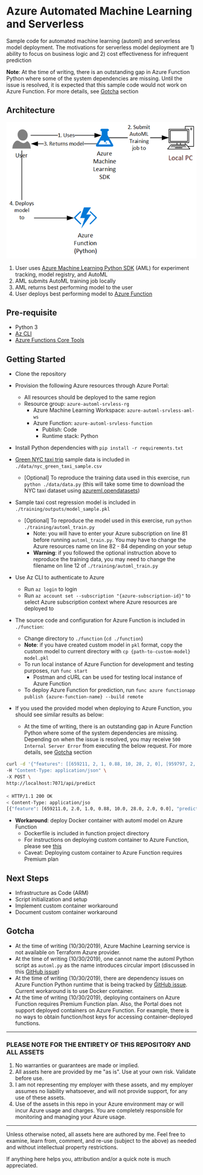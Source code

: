# Azure Automated Machine Learning and Serverless

Sample code for automated machine learning (automl) and serverless model deployment. The motivations for serverless model deployment are 1) ability to focus on business logic and 2) cost effectiveness for infrequent prediction

**Note**: At the time of writing, there is an outstanding gap in Azure Function Python where some of the system dependencies are missing. Until the issue is resolved, it is expected that this sample code would not work on Azure Function. For more details, see [Gotcha](#Gotcha) section

## Architecture

![Azure AutoML Serverless Deployment Architecture](./doc/architecture.png "Azure AutoML Serverless Deployment Architecture")

1. User uses [Azure Machine Learning Python SDK](https://docs.microsoft.com/en-us/python/api/overview/azure/ml/intro?view=azure-ml-py) (AML) for experiment tracking, model registry, and AutoML
2. AML submits AutoML training job locally
3. AML returns best performing model to the user
4. User deploys best performing model to [Azure Function](https://docs.microsoft.com/en-us/azure/azure-functions/functions-overview)

## Pre-requisite

- Python 3
- [Az CLI](https://docs.microsoft.com/en-us/cli/azure/install-azure-cli?view=azure-cli-latest)
- [Azure Functions Core Tools](https://docs.microsoft.com/en-us/azure/azure-functions/functions-run-local#install-the-azure-functions-core-tools)

## Getting Started

- Clone the repository

- Provision the following Azure resources through Azure Portal:
  - All resources should be deployed to the same region
  - Resource group: `azure-automl-srvless-rg`
    - Azure Machine Learning Workspace: `azure-automl-srvless-aml-ws`
    - Azure Function: `azure-automl-srvless-function`
      - Publish: Code
      - Runtime stack: Python

- Install Python dependencies with `pip install -r requirements.txt`

- [Green NYC taxi trip](https://azure.microsoft.com/en-us/services/open-datasets/catalog/nyc-taxi-limousine-commission-green-taxi-trip-records/) sample data is included in `./data/nyc_green_taxi_sample.csv`
  - \[Optional\] To reproduce the training data used in this exercise, run `python ./data/data.py` (this will take some time to download the NYC taxi dataset using [azureml.opendatasets](https://docs.microsoft.com/en-us/python/api/azureml-opendatasets/azureml.opendatasets?view=azure-ml-py))

- Sample taxi cost regression model is included in `./training/outputs/model_sample.pkl`
  - \[Optional\] To reproduce the model used in this exercise, run `python ./training/automl_train.py`
    - Note: you will have to enter your Azure subscription on line 81 before running `automl_train.py`. You may have to change the Azure resources name on line 82 - 84 depending on your setup
    - **Warning**: if you followed the optional instruction above to reproduce the training data, you may need to change the filename on line 12 of `./training/automl_train.py`

- Use Az CLI to authenticate to Azure
  - Run `az login` to login
  - Run `az account set --subscription "{azure-subscription-id}"` to select Azure subscription context where Azure resources are deployed to

- The source code and configuration for Azure Function is included in `./function`:
  - Change directory to `./function` (`cd ./function`)
  - **Note**: if you have created custom model in `pkl` format, copy the custom model to current directory with `cp {path-to-custom-model} model.pkl`
  - To run local instance of Azure Function for development and testing purposes, run `func start`
    - Postman and cURL can be used for testing local instance of Azure Function
  - To deploy Azure Function for prediction, run `func azure functionapp publish {azure-function-name} --build remote`

- If you used the provided model when deploying to Azure Function, you should see similar results as below:
  - At the time of writing, there is an outstanding gap in Azure Function Python where some of the system dependencies are missing. Depending on when the issue is resolved, you may receive `500 Internal Server Error` from executing the below request. For more details, see [Gotcha](#Gotcha) section

```bash
curl -d '{"features": [[659211, 2, 1, 0.88, 10, 28, 2, 0], [959797, 2, 1, 3.42, 11, 8, 6, 9]]}' \
-H "Content-Type: application/json" \
-X POST \
http://localhost:7071/api/predict

< HTTP/1.1 200 OK
< Content-Type: application/jso
[{"feature": [659211.0, 2.0, 1.0, 0.88, 10.0, 28.0, 2.0, 0.0], "prediction": 7.2704150529543305}, {"feature": [959797.0, 2.0, 1.0, 3.42, 11.0, 8.0, 6.0, 9.0], "prediction": 16.984844216957228}]
```

- **Workaround**: deploy Docker container with automl model on Azure Function
  - Dockerfile is included in function project directory
  - For instructions on deploying custom container to Azure Function, please see [this](https://docs.microsoft.com/en-us/azure/azure-functions/functions-create-function-linux-custom-image?tabs=python)
  - Caveat: Deploying custom container to Azure Function requires Premium plan

## Next Steps

- Infrastructure as Code (ARM)
- Script initialization and setup
- Implement custom container workaround
- Document custom container workaround

## Gotcha

- At the time of writing (10/30/2019), Azure Machine Learning service is not available on Terraform Azure provider.
- At the time of writing (10/30/2019), one cannot name the automl Python script as `automl.py` as the name introduces circular import (discussed in this [GitHub issue](https://github.com/Azure/MachineLearningNotebooks/issues/327))
- At the time of writing (10/30/2019), there are dependency issues on Azure Function Python runtime that is being tracked by [GitHub issue](https://github.com/Azure/azure-functions-python-worker/issues/493). Current workaround is to use Docker container.
- At the time of writing (10/30/2019), deploying containers on Azure Function requires Premium Function plan. Also, the Portal does not support deployed containers on Azure Function. For example, there is no ways to obtain function/host keys for accessing container-deployed functions.

---

### PLEASE NOTE FOR THE ENTIRETY OF THIS REPOSITORY AND ALL ASSETS

1. No warranties or guarantees are made or implied.
2. All assets here are provided by me "as is". Use at your own risk. Validate before use.
3. I am not representing my employer with these assets, and my employer assumes no liability whatsoever, and will not provide support, for any use of these assets.
4. Use of the assets in this repo in your Azure environment may or will incur Azure usage and charges. You are completely responsible for monitoring and managing your Azure usage.

---

Unless otherwise noted, all assets here are authored by me. Feel free to examine, learn from, comment, and re-use (subject to the above) as needed and without intellectual property restrictions.

If anything here helps you, attribution and/or a quick note is much appreciated.